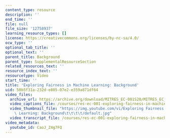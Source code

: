 ```yaml
---
content_type: resource
description: ''
end_time: ''
file: null
file_size: '12758937'
learning_resource_types: []
license: https://creativecommons.org/licenses/by-nc-sa/4.0/
ocw_type: ''
optional_tab_title: ''
optional_text: ''
parent_title: Background
parent_type: SupplementalResourceSection
related_resources_text: ''
resource_index_text: ''
resourcetype: Video
start_time: ''
title: 'Exploring Fairness in Machine Learning: Background'
uid: 50b5f31a-232d-e805-07e2-e359a871df64
video_files:
  archive_url: https://archive.org/download/MITRES_EC-001S20/MITRES_EC_001S20_video02_300k.mp4
  video_captions_file: /courses/res-ec-001-exploring-fairness-in-machine-learning-for-international-development-spring-2020/0f7f0c6597b359b0aa1d55706d4bb0f9_CaoJ_Z4g7FQ.vtt
  video_thumbnail_file: "https://img.youtube.com/vi/Exploring Fairness in Machine\
    \ Learning: Background\t\t\t\t/default.jpg"
  video_transcript_file: /courses/res-ec-001-exploring-fairness-in-machine-learning-for-international-development-spring-2020/2811f41c59b30f04a2d3e8eda5baf288_CaoJ_Z4g7FQ.pdf
video_metadata:
  youtube_id: CaoJ_Z4g7FQ
---
```

